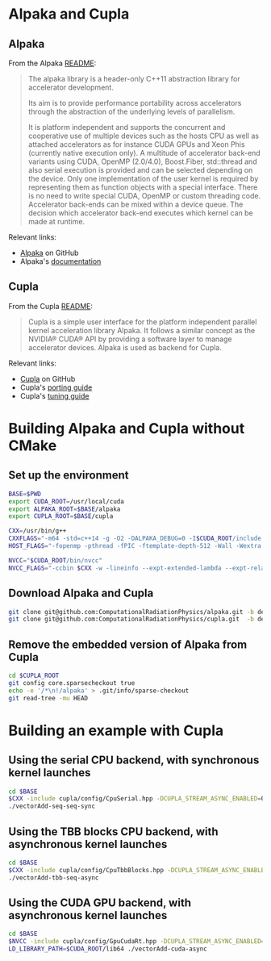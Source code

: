 # Alpaka and Cupla

## Alpaka
From the Alpaka [README](https://github.com/ComputationalRadiationPhysics/alpaka/blob/develop/README.md):

> The alpaka library is a header-only C++11 abstraction library for accelerator development.
> 
> Its aim is to provide performance portability across accelerators through the abstraction
> of the underlying levels of parallelism.
> 
> It is platform independent and supports the concurrent and cooperative use of multiple devices
> such as the hosts CPU as well as attached accelerators as for instance CUDA GPUs and Xeon Phis
> (currently native execution only). A multitude of accelerator back-end variants using CUDA,
> OpenMP (2.0/4.0), Boost.Fiber, std::thread and also serial execution is provided and can be
> selected depending on the device. Only one implementation of the user kernel is required by
> representing them as function objects with a special interface. There is no need to write
> special CUDA, OpenMP or custom threading code. Accelerator back-ends can be mixed within a
> device queue. The decision which accelerator back-end executes which kernel can be made at
> runtime.

Relevant links:
  - [Alpaka](https://github.com/ComputationalRadiationPhysics/alpaka) on GitHub
  - Alpaka's [documentation](https://github.com/ComputationalRadiationPhysics/alpaka/blob/develop/doc/markdown/user/Introduction.md)

## Cupla

From the Cupla [README]():

> Cupla is a simple user interface for the platform independent parallel kernel acceleration library
> Alpaka. It follows a similar concept as the NVIDIA® CUDA® API by providing a software layer to manage
> accelerator devices. Alpaka is used as backend for Cupla.

Relevant links:
  - [Cupla](https://github.com/ComputationalRadiationPhysics/cupla) on GitHub
  - Cupla's [porting guide](https://github.com/ComputationalRadiationPhysics/cupla/blob/master/doc/PortingGuide.md)
  - Cupla's [tuning guide](https://github.com/ComputationalRadiationPhysics/cupla/blob/master/doc/TuningGuide.md)


# Building Alpaka and Cupla without CMake

## Set up the environment
```bash
BASE=$PWD
export CUDA_ROOT=/usr/local/cuda
export ALPAKA_ROOT=$BASE/alpaka
export CUPLA_ROOT=$BASE/cupla

CXX=/usr/bin/g++
CXXFLAGS="-m64 -std=c++14 -g -O2 -DALPAKA_DEBUG=0 -I$CUDA_ROOT/include -I$ALPAKA_ROOT/include -I$CUPLA_ROOT/include"
HOST_FLAGS="-fopenmp -pthread -fPIC -ftemplate-depth-512 -Wall -Wextra -Wno-unknown-pragmas -Wno-unused-parameter -Wno-unused-local-typedefs -Wno-attributes -Wno-reorder -Wno-sign-compare"

NVCC="$CUDA_ROOT/bin/nvcc"
NVCC_FLAGS="-ccbin $CXX -w -lineinfo --expt-extended-lambda --expt-relaxed-constexpr --generate-code arch=compute_35,code=sm_35 --use_fast_math --ftz=false --cudart shared"
```

## Download Alpaka and Cupla
```bash
git clone git@github.com:ComputationalRadiationPhysics/alpaka.git -b develop $ALPAKA_ROOT
git clone git@github.com:ComputationalRadiationPhysics/cupla.git  -b dev     $CUPLA_ROOT
```

## Remove the embedded version of Alpaka from Cupla
```bash
cd $CUPLA_ROOT
git config core.sparsecheckout true
echo -e '/*\n!/alpaka' > .git/info/sparse-checkout
git read-tree -mu HEAD
```

# Building an example with Cupla

## Using the serial CPU backend, with synchronous kernel launches
```bash
cd $BASE
$CXX -include cupla/config/CpuSerial.hpp -DCUPLA_STREAM_ASYNC_ENABLED=0 $CXXFLAGS $HOST_FLAGS $CUPLA_ROOT/example/CUDASamples/vectorAdd/src/vectorAdd.cpp -o vectorAdd-seq-seq-sync
./vectorAdd-seq-seq-sync
```

## Using the TBB blocks CPU backend, with asynchronous kernel launches
```bash
cd $BASE
$CXX -include cupla/config/CpuTbbBlocks.hpp -DCUPLA_STREAM_ASYNC_ENABLED=1 $CXXFLAGS $HOST_FLAGS $CUPLA_ROOT/example/CUDASamples/vectorAdd/src/vectorAdd.cpp -ltbbmalloc -ltbb -o vectorAdd-tbb-seq-async
./vectorAdd-tbb-seq-async
```

## Using the CUDA GPU backend, with asynchronous kernel launches
```bash
cd $BASE
$NVCC -include cupla/config/GpuCudaRt.hpp -DCUPLA_STREAM_ASYNC_ENABLED=1 $CXXFLAGS $NVCC_FLAGS -Xcompiler "$HOST_FLAGS" -x cu $CUPLA_ROOT/example/CUDASamples/vectorAdd/src/vectorAdd.cpp -o vectorAdd-cuda-async
LD_LIBRARY_PATH=$CUDA_ROOT/lib64 ./vectorAdd-cuda-async
```

